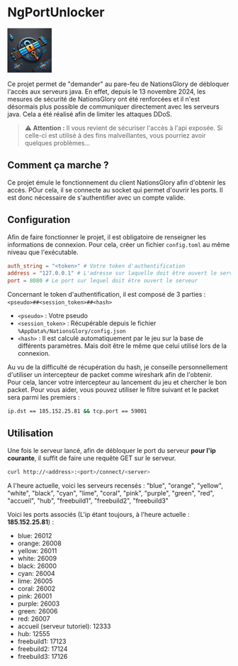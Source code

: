 # NgPortUnlocker

<img alt="Un magnifique logo fait par ChatGPT" src="ngportunlocker.png" title="NgPortUnlocker" width="100"/>

Ce projet permet de "demander" au pare-feu de NationsGlory de débloquer l'accès aux serveurs java.
En effet, depuis le 13 novembre 2024, les mesures de sécurité de NationsGlory ont été renforcées et il n'est désormais
plus possible de communiquer directement avec les serveurs java. Cela a été réalisé afin de limiter les attaques DDoS.

> ⚠️ **Attention :** Il vous revient de sécuriser l'accès à l'api exposée. Si celle-ci est utilisé à des fins malveillantes, vous pourriez avoir quelques problèmes...

## Comment ça marche ?

Ce projet émule le fonctionnement du client NationsGlory afin d'obtenir les accès.
POur cela, il se connecte au socket qui permet d'ouvrir les ports.
Il est donc nécessaire de s'authentifier avec un compte valide.

## Configuration

Afin de faire fonctionner le projet, il est obligatoire de renseigner les informations de connexion.
Pour cela, créer un fichier `config.toml` au même niveau que l'exécutable.

```toml
auth_string = "<token>" # Votre token d'authentification
address = "127.0.0.1" # L'adresse sur laquelle doit être ouvert le serveur
port = 8080 # Le port sur lequel doit être ouvert le serveur
```

Concernant le token d'authentification, il est composé de 3 parties :
`<pseudo>##<session_token>##<hash>`
- `<pseudo>` : Votre pseudo
- `<session_token>` : Récupérable depuis le fichier `%AppData%/NationsGlory/config.json`
- `<hash>` : Il est calculé automatiquement par le jeu sur la base de différents paramètres. Mais doit être le même que celui utilisé lors de la connexion.

Au vu de la difficulté de récupération du hash, je conseille personnellement d'utiliser un intercepteur de packet comme wireshark afin de l'obtenir. \
Pour cela, lancer votre intercepteur au lancement du jeu et chercher le bon packet.
Pour vous aider, vous pouvez utiliser le filtre suivant et le packet sera parmi les premiers : 
```bash
ip.dst == 185.152.25.81 && tcp.port == 59001
```

## Utilisation
Une fois le serveur lancé, afin de débloquer le port du serveur **pour l'ip courante**, il suffit de faire une requête GET sur le serveur.

```bash
curl http://<address>:<port>/connect/<server>
```

A l'heure actuelle, voici les serveurs recensés : "blue", "orange", "yellow", "white", "black", "cyan", "lime",
"coral", "pink", "purple", "green", "red", "accueil", "hub",
"freebuild1", "freebuild2", "freebuild3"

Voici les ports associés (L'ip étant toujours, à l'heure actuelle : **185.152.25.81**) :
- blue: 26012
- orange: 26008
- yellow: 26011
- white: 26009
- black: 26000
- cyan: 26004
- lime: 26005
- coral: 26002
- pink: 26001
- purple: 26003
- green: 26006
- red: 26007
- accueil (serveur tutoriel): 12333
- hub: 12555
- freebuild1: 17123
- freebuild2: 17124
- freebuild3: 17126
